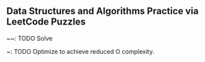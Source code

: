 ## Data Structures and Algorithms Practice via LeetCode Puzzles

~~: TODO Solve

~: TODO Optimize to achieve reduced O complexity.
